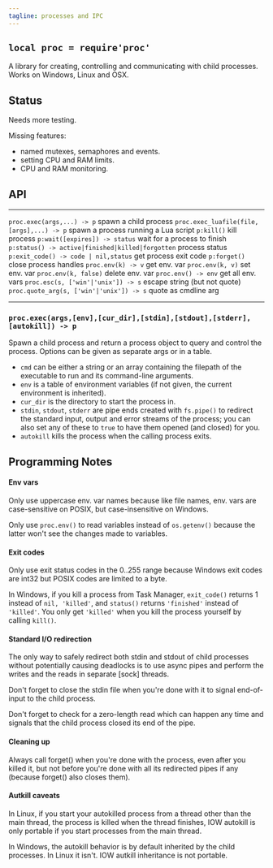 ```yaml
---
tagline: processes and IPC
---
```


## `local proc = require'proc'`

A library for creating, controlling and communicating with child processes.
Works on Windows, Linux and OSX.

## Status

<warn>Needs more testing.</warn>

Missing features:

  * named mutexes, semaphores and events.
  * setting CPU and RAM limits.
  * CPU and RAM monitoring.

## API

--------------------------------------------------- --------------------------
`proc.exec(args,...) -> p`                          spawn a child process
`proc.exec_luafile(file,[args],...) -> p`           spawn a process running a Lua script
`p:kill()`                                          kill process
`p:wait([expires]) -> status`                       wait for a process to finish
`p:status() -> active|finished|killed|forgotten`    process status
`p:exit_code() -> code | nil,status`                get process exit code
`p:forget()`                                        close process handles
`proc.env(k) -> v`                                  get env. var
`proc.env(k, v)`                                    set env. var
`proc.env(k, false)`                                delete env. var
`proc.env() -> env`                                 get all env. vars
`proc.esc(s, ['win'|'unix']) -> s`                  escape string (but not quote)
`proc.quote_arg(s, ['win'|'unix']) -> s`            quote as cmdline arg
--------------------------------------------------- --------------------------

### `proc.exec(args,[env],[cur_dir],[stdin],[stdout],[stderr],[autokill]) -> p`

Spawn a child process and return a process object to query and control the
process. Options can be given as separate args or in a table.

  * `cmd` can be either a string or an array containing the filepath of the
  executable to run and its command-line arguments.
  * `env` is a table of environment variables (if not given, the current
  environment is inherited).
  * `cur_dir` is the directory to start the process in.
  * `stdin`, `stdout`, `stderr` are pipe ends created with `fs.pipe()`
  to redirect the standard input, output and error streams of the process;
  you can also set any of these to `true` to have them opened (and closed)
  for you.
  * `autokill` kills the process when the calling process exits.

## Programming Notes

#### Env vars

Only use uppercase env. var names because like file names, env. vars
are case-sensitive on POSIX, but case-insensitive on Windows.

Only use `proc.env()` to read variables instead of `os.getenv()` because
the latter won't see the changes made to variables.

#### Exit codes

Only use exit status codes in the 0..255 range because Windows exit
codes are int32 but POSIX codes are limited to a byte.

In Windows, if you kill a process from Task Manager, `exit_code()` returns 1
instead of `nil, 'killed'`, and `status()` returns `'finished'` instead
of `'killed'`. You only get `'killed'` when you kill the process yourself
by calling `kill()`.

#### Standard I/O redirection

The only way to safely redirect both stdin and stdout of child processes
without potentially causing deadlocks is to use async pipes and perform
the writes and the reads in separate [sock] threads.

Don't forget to close the stdin file when you're done with it to signal
end-of-input to the child process.

Don't forget to check for a zero-length read which can happen any time
and signals that the child process closed its end of the pipe.

#### Cleaning up

Always call forget() when you're done with the process, even after you
killed it, but not before you're done with all its redirected pipes if any
(because forget() also closes them).

#### Autkill caveats

In Linux, if you start your autokilled process from a thread other than
the main thread, the process is killed when the thread finishes, IOW
autokill is only portable if you start processes from the main thread.

In Windows, the autokill behavior is by default inherited by the child
processes. In Linux it isn't. IOW autkill inheritance is not portable.

